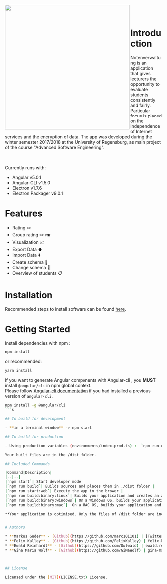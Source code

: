 <a>
<img align="left" src="https://i.imgur.com/DAMWNib.png" width="400px" alt="" />
</a><br><br>

# Introduction
Notenverwaltung is an application that gives lecturers the opportunity to evaluate students consistently and fairly. Particular focus is placed on the independence of Internet services and the encryption of data. 
The app was developed during the winter semester 2017/2018 at the University of Regensburg, as main project of the course "Advanced Software Engineering".
<br><br>
<a>
<img align="left" src="https://i.imgur.com/yKiF0x9.jpg" alt="" />
</a><br>

Currently runs with:

- Angular v5.0.1
- Angular-CLI v1.5.0
- Electron v1.7.6
- Electron Packager v9.0.1

# Features

- Rating :pencil2:
- Group rating :pencil2: :family:
- Visualization :chart_with_upwards_trend:
- Export Data :arrow_up:
- Import Data :arrow_down:
- Create schema :memo:
- Change schema :pencil:
- Overview of students :clipboard:

# Installation

Recommended steps to install software can be found [here](https://github.com/UniRegensburg/ASE_WS1718-notenverwaltung/tree/final/build-folder/build).

# Getting Started

Install dependencies with npm :
``` bash
npm install
```
or recommended:
``` bash
yarn install
```

If you want to generate Angular components with Angular-cli , you **MUST** install `@angular/cli` in npm global context.  
Please follow [Angular-cli documentation](https://github.com/angular/angular-cli) if you had installed a previous version of `angular-cli`.

``` bash
npm install -g @angular/cli
```s

## To build for development

- **in a terminal window** -> npm start  

## To build for production

- Using production variables (environments/index.prod.ts) :  `npm run electron:prod`

Your built files are in the /dist folder.

## Included Commands

|Command|Description|
|--|--|
|`npm start`| Start developer mode |
|`npm run build`| Builds sources and places them in ./dist folder |
|`npm run start:web`| Execute the app in the brower |
|`npm run build:binary:linux`| Builds your application and creates an app consumable on linux system |
|`npm run build:binary:windows`| On a Windows OS, builds your application and creates an app consumable in windows 32/64 bit systems |
|`npm run build:binary:mac`|  On a MAC OS, builds your application and generates a `.app` file of your application that can be run on Mac |

**Your application is optimised. Only the files of /dist folder are included in the executable.**


# Authors

* **Markus Guder** - [Github](https://github.com/marc101101) | [Twitter](https://twitter.com/Markus_Guder) | markus.guder@stud.uni-regensburg.de
* **Felix Kalley** - [Github](https://github.com/FelixKalley) | felix.kalley@stud.uni-regensburg.de
* **Ewald Reinhardt** - [Github](https://github.com/Owlwald) | ewald.reinhardt@stud.uni-regensburg.de
* **Gina Maria Wolf** - [Github](https://github.com/GiMaWolf) | gina-maria.wolf@stud.uni-regensburg.de



## License

Licensed under the [MIT](LICENSE.txt) License.

